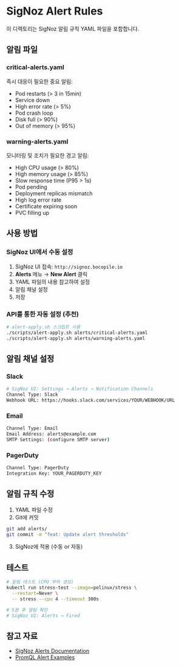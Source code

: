 # SigNoz Alert Rules

이 디렉토리는 SigNoz 알림 규칙 YAML 파일을 포함합니다.

## 알림 파일

### critical-alerts.yaml
즉시 대응이 필요한 중요 알림:
- Pod restarts (> 3 in 15min)
- Service down
- High error rate (> 5%)
- Pod crash loop
- Disk full (> 90%)
- Out of memory (> 95%)

### warning-alerts.yaml
모니터링 및 조치가 필요한 경고 알림:
- High CPU usage (> 80%)
- High memory usage (> 85%)
- Slow response time (P95 > 1s)
- Pod pending
- Deployment replicas mismatch
- High log error rate
- Certificate expiring soon
- PVC filling up

## 사용 방법

### SigNoz UI에서 수동 설정
1. SigNoz UI 접속: `http://signoz.bocopile.io`
2. **Alerts** 메뉴 → **New Alert** 클릭
3. YAML 파일의 내용 참고하여 설정
4. 알림 채널 설정
5. 저장

### API를 통한 자동 설정 (추천)

```bash
# alert-apply.sh 스크립트 사용
./scripts/alert-apply.sh alerts/critical-alerts.yaml
./scripts/alert-apply.sh alerts/warning-alerts.yaml
```

## 알림 채널 설정

### Slack
```bash
# SigNoz UI: Settings → Alerts → Notification Channels
Channel Type: Slack
Webhook URL: https://hooks.slack.com/services/YOUR/WEBHOOK/URL
```

### Email
```bash
Channel Type: Email
Email Address: alerts@example.com
SMTP Settings: (configure SMTP server)
```

### PagerDuty
```bash
Channel Type: PagerDuty
Integration Key: YOUR_PAGERDUTY_KEY
```

## 알림 규칙 수정

1. YAML 파일 수정
2. Git에 커밋
```bash
git add alerts/
git commit -m "feat: Update alert thresholds"
```
3. SigNoz에 적용 (수동 or 자동)

## 테스트

```bash
# 알림 테스트 (CPU 부하 생성)
kubectl run stress-test --image=polinux/stress \
  --restart=Never \
  -- stress --cpu 4 --timeout 300s

# 5분 후 알림 확인
# SigNoz UI: Alerts → Fired
```

## 참고 자료

- [SigNoz Alerts Documentation](https://signoz.io/docs/userguide/alerts-management/)
- [PromQL Alert Examples](https://prometheus.io/docs/prometheus/latest/configuration/alerting_rules/)

